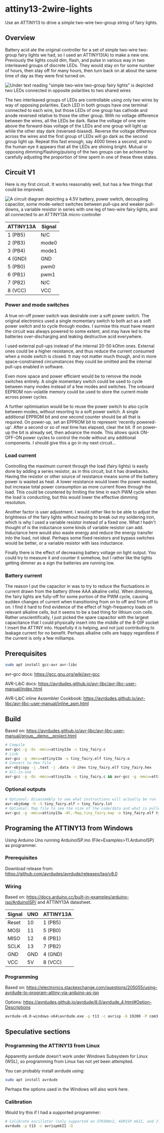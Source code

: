 # attiny13-2wire-lights

Use an ATTINY13 to drive a simple two-wire two-group string of fairy lights.

## Overview

Battery acid ate the original controller for a set of simple two-wire two-group fairy lights we had, so I used an ATTINY13(A) to make a new one.
Previously the lights could dim, flash, and pulse in various way in two interleaved groups of discrete LEDs.
They would stay on for some number of hours, then stay off for many hours, then turn back on at about the same time of day as they were first turned on.

![Under text reading "simple two-wire two-group fairy lights" is depicted two LEDs connected in opposite polarities to two shared wires](two-wire-lights.svg)

The two interleaved groups of LEDs are controllable using only two wires by way of opposing polarities.
Each LED in both groups have one terminal connected to each wire, but those LEDs of one group has cathode and anode reversed relative to those the other group.
With no voltage difference between the wires, all the LEDs be dark.
Raise the voltage of one wire above the forward-bias voltage of the LEDs and one group will light up while the other stay dark (reversed-biased).
Reverse the voltage difference across the wires and the first group of LEDs will go dark as the second group light up.
Repeat this fast enough, say 4000 times a second, and to the human eye it appears that all the LEDs are shining bright.
Mutual or opposing dimming/flashing/pulsing of the two groups can be achieved by carefully adjusting the proportion of time spent in one of these three states.

## Circuit V1

Here is my first circuit.
It works reasonably well, but has a few things that could be improved.

![A circuit diagram depicting a 4.5V battery, power switch, decoupling capacitor, some mode-select switches between pull-ups and weaker pull-downs, a variable resistor in series with one leg of two-wire fairy lights, and all connected to an ATTINY13A micro-controller](circuit-v1.svg)

| ATTINY13A | Signal |
| --------- | ------ |
| 1 (PB5)   | N/C    |
| 2 (PB3)   | mode0  |
| 3 (PB4)   | mode1  |
| 4 (GND)   | GND    |
| 5 (PB0)   | pwm0   |
| 6 (PB1)   | pwm1   |
| 7 (PB2)   | N/C    |
| 8 (VCC)   | VCC    |

### Power and mode switches

A true on-off power switch was desirable over a soft power switch.
The original electronics used a single momentary switch to both act as a soft power switch and to cycle through modes.
I surmise this must have meant the circuit was always powered to some extent, and may have led to the batteries over-discharging and leaking destructive acid everywhere.

I used external pull-ups instead of the internal 20-50 kOhm ones.
External ones could be a higher resistance, and thus reduce the current consumed when a mode switch is closed.
It may not matter much though, and in more space-constrained circumstances they could be omitted and the internal pull-ups enabled in software.

Even more space and power efficient would be to remove the mode switches entirely.
A single momentary switch could be used to cycle between many modes instead of a few modes and switches.
The onboard EEPROM non-volatile memory could be used to store the current mode across power cycles.

A further optimisation would be to reuse the power switch to also cycle between modes, without resorting to a soft power switch.
A single additional EPPROM bit and one second counter should be all that is required.
On power-up, set an EPPROM bit to represent 'recently powered-up'.
After a second or so of real time has elapsed, clear the bit.
If on power-up the bit is already set, then advance the mode.
This allows quick ON-OFF-ON power cycles to control the mode without any additional components.
I should give this a go in my next circuit...

### Load current

Controlling the maximum current through the load (fairy lights) is easily done by adding a series resistor, as in this circuit, but it has drawbacks.
Having the resistor or other source of resistance means some of the battery power is wasted as heat.
A lower resistance would lower the power wasted, but increase total power consumption as more current flows through the load.
This could be countered by limiting the time in each PWM cycle when the load is conducting, but this would lower the effective dimming resolution.

Another factor is user adjustment.
I would rather like to be able to adjust the brightness of the fairy lights without having to break out my soldering iron, which is why I used a variable resistor instead of a fixed one.
What I hadn't thought of is the inductance some kinds of variable resistor can add.
Inductance here would also waste energy and reduce the energy transfer into the load, not ideal.
Perhaps some fixed resistors and bypass switches would be better, or a variable resistor with lass inductance.

Finally there is the effect of decreasing battery voltage on light output.
You could try to measure it and counter it somehow, but I rather like the lights getting dimmer as a sign the batteries are running low.

### Battery current

The reason I put the capacitor in was to try to reduce the fluctuations in current drawn from the battery (three AAA alkaline cells).
When dimming, the fairy lights are fully-off for some portion of the PWM cycle, causing sudden changes of current when transitioning from on to off and from off to on.
I find it hard to find evidence of the effect of high-frequency loads on relevant alkaline cells, but it seems to be a bad thing for lithium coin cells.
Rather unscientifically, I just picked the spare capacitor with the largest capacitance that I could physically insert into the middle of the 8-DIP socket I insert the ATTINY into.
Hopefully it is helping, and not just contributing to leakage current for no benefit.
Perhaps  alkaline cells are happy regardless if the current is only a few milliamps.

## Prerequisites

```sh
sudo apt install gcc-avr avr-libc
```

avr-gcc docs: <https://gcc.gnu.org/wiki/avr-gcc>

AVR-LibC docs: <https://avrdudes.github.io/avr-libc/avr-libc-user-manual/index.html>

AVR-LibC inline Assembler Cookbook: <https://avrdudes.github.io/avr-libc/avr-libc-user-manual/inline_asm.html>

## Build

Based on: <https://avrdudes.github.io/avr-libc/avr-libc-user-manual/group__demo__project.html>

```sh
# Compile
avr-gcc -g -Os -mmcu=attiny13a -c tiny_fairy.c
# Link
avr-gcc -g -mmcu=attiny13a -o tiny_fairy.elf tiny_fairy.o
# Convert to Hex file
avr-objcopy -j .text -j .data -O ihex tiny_fairy.elf tiny_fairy.hex
# All-in-one
avr-gcc -g -Os -mmcu=attiny13a -c tiny_fairy.c && avr-gcc -g -mmcu=attiny13a -o tiny_fairy.elf tiny_fairy.o && avr-objcopy -j .text -j .data -O ihex tiny_fairy.elf tiny_fairy.hex
```

### Optional outputs

```sh
# Optional: Disassembly to see what instructions will actually be run
avr-objdump -h -S tiny_fairy.elf > tiny_fairy.lst
# Optional: Map file to see the size of the code/data and what is pulled from where
avr-gcc -g -mmcu=attiny13a -Wl,-Map,tiny_fairy.map -o tiny_fairy.elf tiny_fairy.o
```

## Programing the ATTINY13 from Windows

Using Arduino Uno running ArduinoISP.ino (File>Examples>11.ArduinoISP) as programmer.

### Prerequisites

Download release from: <https://github.com/avrdudes/avrdude/releases/tag/v8.0>

### Wiring

Based on: <https://docs.arduino.cc/built-in-examples/arduino-isp/ArduinoISP/>
and ATTINY13A datasheet.

| Signal | UNO | ATTINY13A |
| ------ | --- | --------- |
| Reset  | 10  | 1 (PB5)   |
| MOSI   | 11  | 5 (PB0)   |
| MISO   | 12  | 6 (PB1)   |
| SCLK   | 13  | 7 (PB2)   |
| GND    | GND | 4 (GND)   |
| VCC    | 5V  | 8 (VCC)   |

### Programming

Based on: <https://electronics.stackexchange.com/questions/205055/using-avrdude-to-program-attiny-via-arduino-as-isp>

Options: <https://avrdudes.github.io/avrdude/8.0/avrdude_4.html#Option-Descriptions>

```cmd
avrdude-v8.0-windows-x64\avrdude.exe -p t13 -c avrisp -b 19200 -P com3 -e -U flash:w:tiny_fairy.hex
```

## Speculative sections

### Programming the ATTINY13 from Linux

Apparently avrdude doesn't work under Windows Subsystem for Linux (WSL), so programming from Linux has not yet been attempted.

You can probably install avrdude using:

```sh
sudo apt install avrdude
```

Perhaps the options used in the Windows will also work here.

### Calibration

Would try this if I had a supported programmer:

```sh
# Calibrate oscillator (only supported on STK500v2, AVRISP mkII, and JTAG ICE mkII hardware)
avrdude -p t13 -c avrispmkII -O
```

